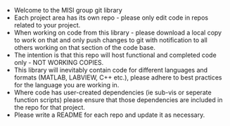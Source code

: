 - Welcome to the MISI group git library
- Each project area has its own repo - please only edit code in repos related to your project.
- When working on code from this library - please download a local copy to work on that and only push changes to git with notification to all others working on that section of the code base.
- The intention is that this repo will host functional and completed code only - NOT WORKING COPIES.
- This library will inevitably contain code for different languages and formats (MATLAB, LABVIEW, C++ etc.), please adhere to best practices for the language you are working in.
- Where code has user-created dependencies (ie sub-vis or seperate function scripts) please ensure that those dependencies are included in the repo for that project.
- Please write a README for each repo and update it as necessary.
